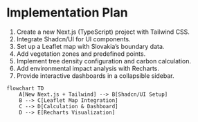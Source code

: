 # Implementation Plan

1. Create a new Next.js (TypeScript) project with Tailwind CSS.  
2. Integrate Shadcn/UI for UI components.  
3. Set up a Leaflet map with Slovakia’s boundary data.  
4. Add vegetation zones and predefined points.  
5. Implement tree density configuration and carbon calculation.  
6. Add environmental impact analysis with Recharts.  
7. Provide interactive dashboards in a collapsible sidebar.

```mermaid
flowchart TD
    A[New Next.js + Tailwind] --> B[Shadcn/UI Setup]
    B --> C[Leaflet Map Integration]
    C --> D[Calculation & Dashboard]
    D --> E[Recharts Visualization]